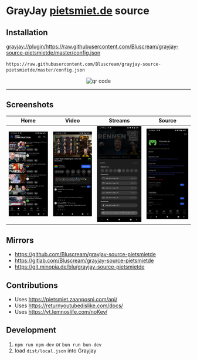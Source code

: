 # GrayJay [pietsmiet.de](https://www.pietsmiet.de/) source
## Installation
<a href="https%3A%2F%2Fraw%2Egithubusercontent%2Ecom%2FBluscream%2Fgrayjay%2Dsource%2Dpietsmietde%2Fmaster%2Fconfig%2Ejson">grayjay://plugin/https://raw.githubusercontent.com/Bluscream/grayjay-source-pietsmietde/master/config.json</a>
```
https://raw.githubusercontent.com/Bluscream/grayjay-source-pietsmietde/master/config.json
```
<p align="center">
  <img src="https://github.com/Bluscream/grayjay-source-pietsmietde/assets/3318223/2f51ad7b-8f8d-4a78-aefe-68047bfdb71d" alt="qr code" width="400"/>
</p>
<hr>

## Screenshots

Home | Video | Streams | Source
:-------------------------:|:-------------------------:|:-------------------------:|:-------------------------:
![](assets/screenshots/home.jpg) | ![](assets/screenshots/video.jpg) | ![](assets/screenshots/streams.jpg) | ![](assets/screenshots/source.jpg)

## Mirrors
- https://github.com/Bluscream/grayjay-source-pietsmietde
- https://gitlab.com/Bluscream/grayjay-source-pietsmietde
- https://git.minopia.de/blu/grayjay-source-pietsmietde

## Contributions
- Uses https://pietsmiet.zaanposni.com/api/
- Uses https://returnyoutubedislike.com/docs/
- Uses https://yt.lemnoslife.com/noKey/

## Development
1.  `npm run npm-dev` or `bun run bun-dev`
2.  load `dist/local.json` into Grayjay